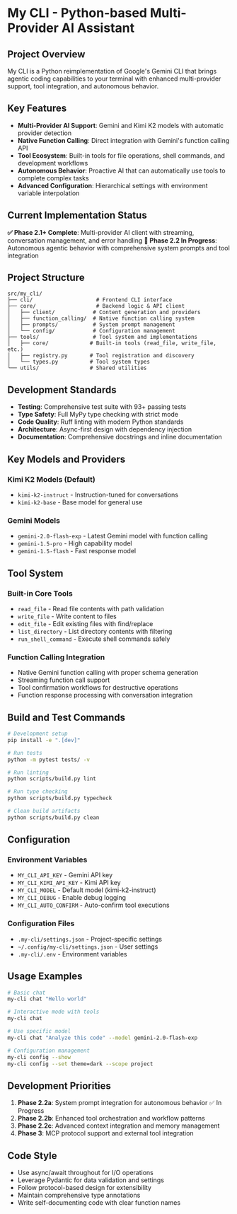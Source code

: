 # My CLI - Python-based Multi-Provider AI Assistant

## Project Overview

My CLI is a Python reimplementation of Google's Gemini CLI that brings agentic coding capabilities to your terminal with enhanced multi-provider support, tool integration, and autonomous behavior.

## Key Features

- **Multi-Provider AI Support**: Gemini and Kimi K2 models with automatic provider detection
- **Native Function Calling**: Direct integration with Gemini's function calling API
- **Tool Ecosystem**: Built-in tools for file operations, shell commands, and development workflows
- **Autonomous Behavior**: Proactive AI that can automatically use tools to complete complex tasks
- **Advanced Configuration**: Hierarchical settings with environment variable interpolation

## Current Implementation Status

**✅ Phase 2.1+ Complete**: Multi-provider AI client with streaming, conversation management, and error handling
**🔄 Phase 2.2 In Progress**: Autonomous agentic behavior with comprehensive system prompts and tool integration

## Project Structure

```
src/my_cli/
├── cli/                    # Frontend CLI interface
├── core/                   # Backend logic & API client
│   ├── client/            # Content generation and providers
│   ├── function_calling/  # Native function calling system
│   ├── prompts/           # System prompt management
│   └── config/            # Configuration management
├── tools/                 # Tool system and implementations
│   ├── core/             # Built-in tools (read_file, write_file, etc.)
│   ├── registry.py       # Tool registration and discovery
│   └── types.py          # Tool system types
└── utils/                # Shared utilities
```

## Development Standards

- **Testing**: Comprehensive test suite with 93+ passing tests
- **Type Safety**: Full MyPy type checking with strict mode
- **Code Quality**: Ruff linting with modern Python standards
- **Architecture**: Async-first design with dependency injection
- **Documentation**: Comprehensive docstrings and inline documentation

## Key Models and Providers

### Kimi K2 Models (Default)
- `kimi-k2-instruct` - Instruction-tuned for conversations
- `kimi-k2-base` - Base model for general use

### Gemini Models
- `gemini-2.0-flash-exp` - Latest Gemini model with function calling
- `gemini-1.5-pro` - High capability model
- `gemini-1.5-flash` - Fast response model

## Tool System

### Built-in Core Tools
- `read_file` - Read file contents with path validation
- `write_file` - Write content to files
- `edit_file` - Edit existing files with find/replace
- `list_directory` - List directory contents with filtering
- `run_shell_command` - Execute shell commands safely

### Function Calling Integration
- Native Gemini function calling with proper schema generation
- Streaming function call support
- Tool confirmation workflows for destructive operations
- Function response processing with conversation integration

## Build and Test Commands

```bash
# Development setup
pip install -e ".[dev]"

# Run tests
python -m pytest tests/ -v

# Run linting
python scripts/build.py lint

# Run type checking
python scripts/build.py typecheck

# Clean build artifacts
python scripts/build.py clean
```

## Configuration

### Environment Variables
- `MY_CLI_API_KEY` - Gemini API key
- `MY_CLI_KIMI_API_KEY` - Kimi API key  
- `MY_CLI_MODEL` - Default model (kimi-k2-instruct)
- `MY_CLI_DEBUG` - Enable debug logging
- `MY_CLI_AUTO_CONFIRM` - Auto-confirm tool executions

### Configuration Files
- `.my-cli/settings.json` - Project-specific settings
- `~/.config/my-cli/settings.json` - User settings
- `.my-cli/.env` - Environment variables

## Usage Examples

```bash
# Basic chat
my-cli chat "Hello world"

# Interactive mode with tools
my-cli chat

# Use specific model
my-cli chat "Analyze this code" --model gemini-2.0-flash-exp

# Configuration management
my-cli config --show
my-cli config --set theme=dark --scope project
```

## Development Priorities

1. **Phase 2.2a**: System prompt integration for autonomous behavior ✅ In Progress
2. **Phase 2.2b**: Enhanced tool orchestration and workflow patterns
3. **Phase 2.2c**: Advanced context integration and memory management
4. **Phase 3**: MCP protocol support and external tool integration

## Code Style

- Use async/await throughout for I/O operations
- Leverage Pydantic for data validation and settings
- Follow protocol-based design for extensibility  
- Maintain comprehensive type annotations
- Write self-documenting code with clear function names